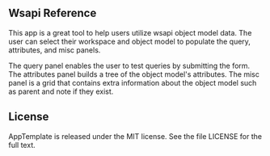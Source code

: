 ## Wsapi Reference

This app is a great tool to help users utilize wsapi object model data.  The user can select their workspace and object model to populate the query, attributes, and misc panels.  

The query panel enables the user to test queries by submitting the form.  The attributes panel builds a tree of the object model's attributes.  The misc panel is a grid that contains extra information about the object model such as parent and note if they exist.

## License

AppTemplate is released under the MIT license.  See the file LICENSE for the full text.